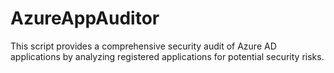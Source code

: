 # AzureAppAuditor
This script provides a comprehensive security audit of Azure AD applications by analyzing registered applications for potential security risks.
